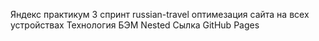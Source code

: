 Яндекс практикум 3 спринт 
russian-travel оптимезация сайта на всех устройствах
Технология БЭМ Nested
Сылка GitHub Pages